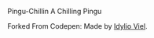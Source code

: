 Pingu-Chillin
A Chilling Pingu


Forked From Codepen: Made by [Idylio Viel](https://codepen.io/idyliov).
